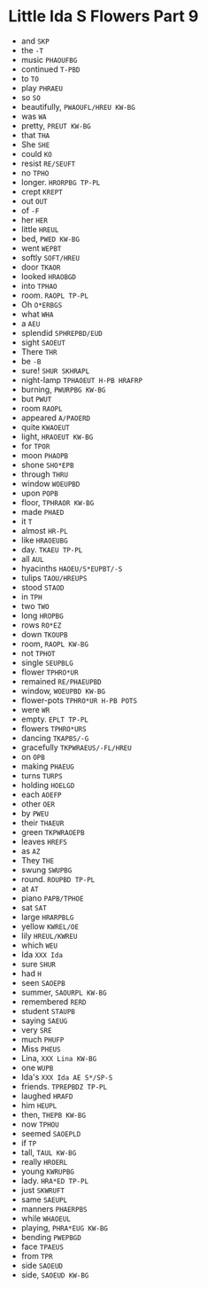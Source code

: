 # Little Ida S Flowers Part 9

* and `SKP`
* the `-T`
* music `PHAOUFBG`
* continued `T-PBD`
* to `TO`
* play `PHRAEU`
* so `SO`
* beautifully, `PWAOUFL/HREU KW-BG`
* was `WA`
* pretty, `PREUT KW-BG`
* that `THA`
* She `SHE`
* could `KO`
* resist `RE/SEUFT`
* no `TPHO`
* longer. `HRORPBG TP-PL`
* crept `KREPT`
* out `OUT`
* of `-F`
* her `HER`
* little `HREUL`
* bed, `PWED KW-BG`
* went `WEPBT`
* softly `SOFT/HREU`
* door `TKAOR`
* looked `HRAOBGD`
* into `TPHAO`
* room. `RAOPL TP-PL`
* Oh `O*ERBGS`
* what `WHA`
* a `AEU`
* splendid `SPHREPBD/EUD`
* sight `SAOEUT`
* There `THR`
* be `-B`
* sure! `SHUR SKHRAPL`
* night-lamp `TPHAOEUT H-PB HRAFRP`
* burning, `PWURPBG KW-BG`
* but `PWUT`
* room `RAOPL`
* appeared `A/PAOERD`
* quite `KWAOEUT`
* light, `HRAOEUT KW-BG`
* for `TPOR`
* moon `PHAOPB`
* shone `SHO*EPB`
* through `THRU`
* window `WOEUPBD`
* upon `POPB`
* floor, `TPHRAOR KW-BG`
* made `PHAED`
* it `T`
* almost `HR-PL`
* like `HRAOEUBG`
* day. `TKAEU TP-PL`
* all `AUL`
* hyacinths `HAOEU/S*EUPBT/-S`
* tulips `TAOU/HREUPS`
* stood `STAOD`
* in `TPH`
* two `TWO`
* long `HROPBG`
* rows `RO*EZ`
* down `TKOUPB`
* room, `RAOPL KW-BG`
* not `TPHOT`
* single `SEUPBLG`
* flower `TPHRO*UR`
* remained `RE/PHAEUPBD`
* window, `WOEUPBD KW-BG`
* flower-pots `TPHRO*UR H-PB POTS`
* were `WR`
* empty. `EPLT TP-PL`
* flowers `TPHRO*URS`
* dancing `TKAPBS/-G`
* gracefully `TKPWRAEUS/-FL/HREU`
* on `OPB`
* making `PHAEUG`
* turns `TURPS`
* holding `HOELGD`
* each `AOEFP`
* other `OER`
* by `PWEU`
* their `THAEUR`
* green `TKPWRAOEPB`
* leaves `HREFS`
* as `AZ`
* They `THE`
* swung `SWUPBG`
* round. `ROUPBD TP-PL`
* at `AT`
* piano `PAPB/TPHOE`
* sat `SAT`
* large `HRARPBLG`
* yellow `KWREL/OE`
* lily `HREUL/KWREU`
* which `WEU`
* Ida `XXX Ida`
* sure `SHUR`
* had `H`
* seen `SAOEPB`
* summer, `SAOURPL KW-BG`
* remembered `RERD`
* student `STAUPB`
* saying `SAEUG`
* very `SRE`
* much `PHUFP`
* Miss `PHEUS`
* Lina, `XXX Lina KW-BG`
* one `WUPB`
* Ida's `XXX Ida AE S*/SP-S`
* friends. `TPREPBDZ TP-PL`
* laughed `HRAFD`
* him `HEUPL`
* then, `THEPB KW-BG`
* now `TPHOU`
* seemed `SAOEPLD`
* if `TP`
* tall, `TAUL KW-BG`
* really `HROERL`
* young `KWRUPBG`
* lady. `HRA*ED TP-PL`
* just `SKWRUFT`
* same `SAEUPL`
* manners `PHAERPBS`
* while `WHAOEUL`
* playing, `PHRA*EUG KW-BG`
* bending `PWEPBGD`
* face `TPAEUS`
* from `TPR`
* side `SAOEUD`
* side, `SAOEUD KW-BG`
